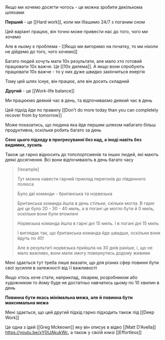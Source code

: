 
Якщо ми хочемо досягти чогось - це можна зробити декількома шляхами

**Перший** - це [[Hard work]], коли ми їбашимо 24/7 з поганим сном

Цей варіант працює, він точно може привести нас до того, чого ми хочемо

Але в ньому є проблема - [[Якщо ми вигоримо на початку, то ми ніколи не дійдемо до того, чого хочемо]]

Багато людей хочуть мати 10x результати, але мало хто готовий працювати 10x важче. Це [[10x дилема]]. А якщо вони спробують працювати 10x важче - то у них дуже швидко закінчиться енергія

Тому цей шлях існує, він працює, але він досить складний


**Другий** - це [[Work-life balance]]

Ми працюємо деякий час в день, та відпочиваємо деякий час в день

Цей підхід йде по правилу [[Don't do more today than you can completely recover from by tomorrow]]

Може показатись, що людина яка йде першим шляхом набагато більш продуктивна, оскільки робить багато за день

**Сенс цього підходу в прогресуванні без над, а іноді навіть без видимих, зусиль**

Також це гарно відносить до топспортсменів та інших людей, які мають деякі досягнення. Всі вони відпочивають в день багато часу

> [!example]
> 
> Тут можна навести гарний приклад перегонів до південного полюса
> 
> Було дві команди - британська та норвезька
> 
> Британська команда йшла в день стільки, скільки могла. В гарні дні це було 20 - 30 - 40 миль, а в погані це могло бути й 0 миль, оскільки вони були втомлені
> 
> Норвезька команда йшла в гарні дні 15 миль. І в погані дні 15 миль
> 
> І виглядає так, що британська команда йде швидше, оскільки вони йдуть по 40!
> 
> Але в результаті норвезька прийшла на 30 днів раніше, і, що не мало важливо, вони мали змогу повернутись додому живими

Мені здається тут треба лише вказати, що для різних сфер повинні бути свої зусилля в залежності від її важливості

Якщо хтось хоче стати, наприклад, лікарем, розробником або художником то йому буде не достатньо навчатись цьому по 10 хвилин в день

**Повинна бути якась мінімальна межа, але й повинна бути максимальна межа**

Мені здається, що цей другий підхід гарно підходить також під [[Deep Work]]

Це одна з ідей [[Greg Mckeown]] яку він описує в відео [[Matt D'Avella]] https://youtu.be/xY0tJAkukWc, а також у своїй книзі [[Effortless]]

